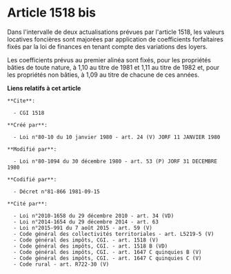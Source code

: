 # Article 1518 bis

Dans l'intervalle de deux actualisations prévues par l'article 1518, les valeurs locatives foncières sont majorées par
application de coefficients forfaitaires fixés par la loi de finances en tenant compte des variations des loyers.

Les coefficients prévus au premier alinéa sont fixés, pour les propriétés bâties de toute nature, à 1,10 au titre de 1981 et
1,11 au titre de 1982 et, pour les propriétés non bâties, à 1,09 au titre de chacune de ces années.

**Liens relatifs à cet article**

	**Cite**:

	  - CGI 1518

	**Créé par**:

	  - Loi n°80-10 du 10 janvier 1980 - art. 24 (V) JORF 11 JANVIER 1980

	**Modifié par**:

	  - Loi n°80-1094 du 30 décembre 1980 - art. 53 (P) JORF 31 DECEMBRE 1980

	**Codifié par**:

	  - Décret n°81-866 1981-09-15

	**Cité par**:

	  - Loi n°2010-1658 du 29 décembre 2010 - art. 34 (VD)
	  - Loi n°2014-1654 du 29 décembre 2014 - art. 63
	  - Loi n°2015-991 du 7 août 2015 - art. 59 (V)
	  - Code général des collectivités territoriales - art. L5219-5 (V)
	  - Code général des impôts, CGI. - art. 1518 (V)
	  - Code général des impôts, CGI. - art. 1518 B (VD)
	  - Code général des impôts, CGI. - art. 1647 C quinquies B (V)
	  - Code général des impôts, CGI. - art. 1647 C quinquies C (V)
	  - Code rural - art. R722-30 (V)
